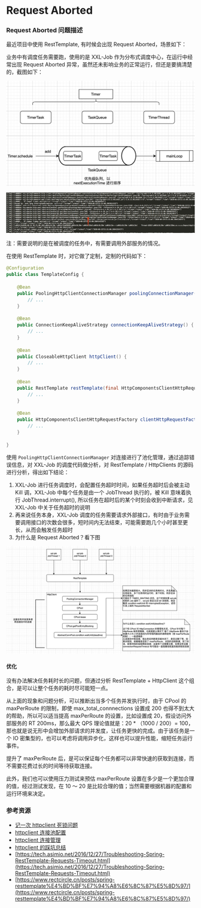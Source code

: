 # Request Aborted

### Request Aborted 问题描述

最近项目中使用 RestTemplate, 有时候会出现 Request Aborted，场景如下：

业务中有调度任务需要跑，使用的是 XXL-Job 作为分布式调度中心，在运行中经常出现 Request Aborted 异常，虽然还未影响业务的正常运行，但还是要搞清楚的，截图如下：

![Request Aborted &#x5F02;&#x5E38;](../../.gitbook/assets/image%20%2812%29.png)

![&#x8BE6;&#x7EC6;&#x7684;&#x9519;&#x8BEF;&#x65E5;&#x5FD7;](../../.gitbook/assets/image%20%2890%29.png)

注：需要说明的是在被调度的任务中，有需要调用外部服务的情况。

在使用 RestTemplate 时，对它做了定制，定制的代码如下：

```java
@Configuration
public class TemplateConfig {

    @Bean
    public PoolingHttpClientConnectionManager poolingConnectionManager() {
        // ...
    }
    
    @Bean
    public ConnectionKeepAliveStrategy connectionKeepAliveStrategy() {
        // ...
    }
    
    @Bean
    public CloseableHttpClient httpClient() {
        // ...
    }
    
    @Bean
    public RestTemplate restTemplate(final HttpComponentsClientHttpRequestFactory clientHttpRequestFactory) {
        // ...
    }
    
    @Bean
    public HttpComponentsClientHttpRequestFactory clientHttpRequestFactory(final CloseableHttpClient httpClient) {
        // ...
    }

}
```

使用 `PoolingHttpClientConnectionManager` 对连接进行了池化管理，通过追踪错误信息，对 XXL-Job 的调度代码做分析，对 RestTemplate / HttpClients 的源码进行分析，得出如下结论：

1. XXL-Job 进行任务调度时，会配置任务超时时间，如果任务超时后会被主动 Kill 调，XXL-Job 中每个任务是由一个 JobThread 执行的，被 Kill 意味着执行 JobThread.interrupt\(\), 所以任务在超时后的某个时刻会收到中断请求，见 XXL-Job 中关于任务超时的说明
2. 再来说任务本身，XXL-Job 调度的任务需要请求外部接口，有时由于业务需要调用接口的次数会很多，短时间内无法结束，可能需要跑几个小时甚至更长，从而会触发任务超时
3. 为什么是 Request Aborted？看下图

![](../../.gitbook/assets/image%20%2889%29.png)

#### 优化

没有办法解决任务耗时长的问题，但通过分析 RestTemplate + HttpClient 这个组合，是可以让整个任务的耗时尽可能短一点。

从上面的现象和问题分析，可以推断出当多个任务并发执行时，由于 CPool 的 maxPerRoute 的限制，即使 max\_total\_connnections 设置成 200 也得不到太大的帮助，所以可以适当提高 maxPerRoute 的设置，比如设置成 20，假设访问外部服务的 RT 200ms，那么最大 QPS 理论值就是：20 \* （1000 / 200）= 100，那也就是说无形中会增加外部请求的并发度，让任务更快的完成。由于该任务是一个 IO 密集型的，也可以考虑将调用异步化，这样也可以提升性能，缩短任务运行事件。

提升了 maxPerRoute 后，是可以保证每个任务都可以非常快速的获取到连接，而不需要花费过长的时间等待获取连接。

此外，我们也可以使用压力测试来预估 maxPerRoute 设置在多少是一个更加合理的值，经过测试发现，在 10 ～ 20 是比较合理的值；当然需要根据机器的配置和运行环境来决定。



### 参考资源

* [记一次 httpclient 死锁问题](http://blog.kail.xyz/post/2019-04-21/tools/httpclient-lock.html)
* [httpclient 连接池配置](https://www.jianshu.com/p/6a41c95855e3)
* [httpclient 连接管理](https://www.iteye.com/blog/study121007-2304274)
* [httpclient 的踩坑总结](https://www.cnblogs.com/nuccch/p/10611877.html)
* [https://tech.asimio.net/2016/12/27/Troubleshooting-Spring-RestTemplate-Requests-Timeout.html](https://tech.asimio.net/2016/12/27/Troubleshooting-Spring-RestTemplate-Requests-Timeout.html)
* [https://www.rectcircle.cn/posts/spring-resttemplate%E4%BD%BF%E7%94%A8%E6%8C%87%E5%8D%97/](https://www.rectcircle.cn/posts/spring-resttemplate%E4%BD%BF%E7%94%A8%E6%8C%87%E5%8D%97/)



